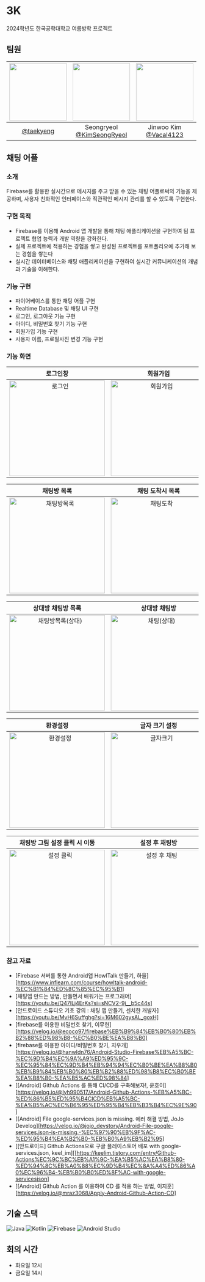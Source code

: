 # 3K
2024학년도 한국공학대학교 여름방학 프로젝트

## 팀원
|<img src="https://avatars.githubusercontent.com/u/174297544?v=4" width="150" height="150"/>|<img src="https://avatars.githubusercontent.com/u/73999512?v=4" width="150" height="150"/>|<img src="https://avatars.githubusercontent.com/u/87019634?v=4" width="150" height="150"/>|
|:-:|:-:|:-:|
|[@taekyeng](https://github.com/taekyeng)|Seongryeol<br/>[@KimSeongRyeol](https://github.com/KimSeongRyeol)|Jinwoo Kim<br/>[@Vacal4123](https://github.com/Vacal4123)|

## 채팅 어플

### 소개
Firebase를 활용한 실시간으로 메시지를 주고 받을 수 있는 채팅 어플로써의 기능을 제공하며, 사용자 친화적인 인터페이스와 직관적인 메시지 관리를 할 수 있도록 구현한다.


### 구현 목적
- Firebase를 이용해 Android 앱 개발을 통해 채팅 애플리케이션을 구현하여 팀 프로젝트 협업 능력과 개발 역량을 강화한다. 
- 실제 프로젝트에 적용하는 경험을 쌓고 완성된 프로젝트를 포트폴리오에 추가해 보는 경험을 쌓는다
- 실시간 데이터베이스와 채팅 애플리케이션을 구현하여 실시간 커뮤니케이션의 개념과 기술을 이해한다.

### 기능 구현
- 파이어베이스를 통한 채팅 어플 구현
- Realtime Database 및 채팅 UI 구현  
- 로그인, 로그아웃 기능 구현
- 아이디, 비밀번호 찾기 기능 구현
- 회원가입 기능 구현
- 사용자 이름, 프로필사진 변경 기능 구현

### 기능 화면
**로그인창** | **회원가입** | **아이디 찾기** | **비밀번호 찾기** 
 :-------------------: | :--------------------: | :--------------------: | :--------------------: 
<img src="https://github.com/user-attachments/assets/cab5ea38-186e-407c-ad78-f9d491d0dc69" alt="로그인" width="250"/> | <img src="https://github.com/user-attachments/assets/06966eef-da3e-44ae-8871-eaa1c6a729fc" alt="회원가입" width="250"/> | <img src="https://github.com/user-attachments/assets/bab89767-adb6-4d33-8ddd-76325a496383" alt="아이디찾기" width="250"/> | <img src="https://github.com/user-attachments/assets/24e1c241-0975-4fcc-bea9-d63002e28681" alt="비밀번호찾기" width="250"/>

**채팅방 목록** | **채팅 도착시 목록** | **채팅방** | **채팅 전송** 
 :-------------------: | :--------------------: | :--------------------: | :--------------------: 
<img src="https://github.com/user-attachments/assets/22a4fdab-1a9d-479c-be34-e582848b4076" alt="채팅방목록" width="250"/> | <img src="https://github.com/user-attachments/assets/4bf2c699-887b-40ca-8c71-b56e05c59528" alt="채팅도착" width="250"/> | <img src="https://github.com/user-attachments/assets/795b1137-1d58-47af-a5be-7c76d2219973" alt="채팅방" width="250"/> | <img src="https://github.com/user-attachments/assets/8befe7e4-7be7-412e-9396-ed65f1e166ce" alt="채팅전송" width="250"/>

**상대방 채팅방 목록** | **상대방 채팅방** | **프로필 설정** | **설정 아이템 선택** 
 :-------------------: | :--------------------: | :--------------------: | :--------------------: 
<img src="https://github.com/user-attachments/assets/8ff594b3-4380-4ae0-9bda-306f8f529479" alt="채팅방목록(상대)" width="250"/> | <img src="https://github.com/user-attachments/assets/d329a597-eb52-4bfc-ab2b-10946cad3b2d" alt="채팅(상대)" width="250"/> | <img src="https://github.com/user-attachments/assets/59031c7c-bc07-4811-8c1e-f0667bc06649" alt="프로필" width="250"/> | <img src="https://github.com/user-attachments/assets/b0c63cdd-6084-4e62-975a-c5282a0baee0" alt="설정액션아이템" width="250"/>

**환경설정** | **글자 크기 설정** | **글자 크기 범위 외** | **글자 폰트 설정** 
 :-------------------: | :--------------------: | :--------------------: | :--------------------: 
<img src="https://github.com/user-attachments/assets/75c2d6e7-65b1-47cf-98cb-3b7f2812fc96" alt="환경설정" width="250"/> | <img src="https://github.com/user-attachments/assets/36be5c36-62b2-42db-a876-0b0d9ceaa1d9" alt="글자크기" width="250"/> | <img src="https://github.com/user-attachments/assets/41c9472f-ae2f-423a-9b37-85e48522b0b7" alt="글자크기범위외" width="250"/> | <img src="https://github.com/user-attachments/assets/8e068da9-b26a-4a7e-a629-511e4c7d4759" alt="폰트 설정" width="250"/>

**채팅방 그림 설정 클릭 시 이동** | **설정 후 채팅방**
 :-------------------: | :--------------------:
<img src="https://github.com/user-attachments/assets/b0f00288-9d11-4086-b574-21fbf201ec46" alt="설정 클릭" width="250"/> | <img src="https://github.com/user-attachments/assets/b36167a7-9688-42cb-8d4c-a6802ef2d6d0" alt="설정 후 채팅" width="250"/>

### 참고 자료
- [Firebase 서버를 통한 Android앱 HowlTalk 만들기, 하울][https://www.inflearn.com/course/howltalk-android-%EC%B1%84%ED%8C%85%EC%95%B1]
- [채팅앱 만드는 방법, 만들면서 배워가는 프로그래머][https://youtu.be/Q47lLj4ErKs?si=sNCV2-9j__b5c44s]
- [안드로이드 스튜디오 기초 강의 : 채팅 앱 만들기, 센치한 개발자][https://youtu.be/MvH6Suffghg?si=16M602gysAL_goxH]
- [firebase를 이용한 비밀번호 찾기, 이무헌][https://velog.io/@ecoco97/firebase%EB%B9%84%EB%B0%80%EB%B2%88%ED%98%B8-%EC%B0%BE%EA%B8%B0]
- [firebase를 이용한 아이디/비밀번호 찾기, 지우개][https://velog.io/@hanwldn76/Android-Studio-Firebase%EB%A5%BC-%EC%9D%B4%EC%9A%A9%ED%95%9C-%EC%95%84%EC%9D%B4%EB%94%94%EC%B0%BE%EA%B8%B0%EB%B9%84%EB%B0%80%EB%B2%88%ED%98%B8%EC%B0%BE%EA%B8%B0-%EA%B5%AC%ED%98%84]
- [[Android] Github Actions 를 통해 CI/CD를 구축해보자!, 윤호이][https://velog.io/@lyh990517/Android-Github-Actions-%EB%A5%BC-%ED%86%B5%ED%95%B4CICD%EB%A5%BC-%EA%B5%AC%EC%B6%95%ED%95%B4%EB%B3%B4%EC%9E%90]
- [[Android] File google-services.json is missing. 에러 해결 방법, JoJo Develog][https://velog.io/@jojo_devstory/Android-File-google-services.json-is-missing.-%EC%97%90%EB%9F%AC-%ED%95%B4%EA%B2%B0-%EB%B0%A9%EB%B2%95]
- [[안드로이드] Github Actions으로 구글 플레이스토어 배포 with google-services.json, keel_im][[https://keelim.tistory.com/entry/Github-Actions%EC%9C%BC%EB%A1%9C-%EA%B5%AC%EA%B8%80-%ED%94%8C%EB%A0%88%EC%9D%B4%EC%8A%A4%ED%86%A0%EC%96%B4-%EB%B0%B0%ED%8F%AC-with-google-servicesjson]
- [[Android] Github Action 를 이용하여 CD 를 적용 하는 방법, 이지훈][https://velog.io/@mraz3068/Apply-Android-Github-Action-CD]

## 기술 스택
![Java](https://img.shields.io/badge/java-%23ED8B00.svg?style=for-the-badge&logo=openjdk&logoColor=white)
![Kotlin](https://img.shields.io/badge/kotlin-%237F52FF.svg?style=for-the-badge&logo=kotlin&logoColor=white)
![Firebase](https://img.shields.io/badge/firebase-a08021?style=for-the-badge&logo=firebase&logoColor=ffcd34)
![Android Studio](https://img.shields.io/badge/android%20studio-346ac1?style=for-the-badge&logo=android%20studio&logoColor=white)

## 회의 시간
- 화요일 12시
- 금요일 14시
